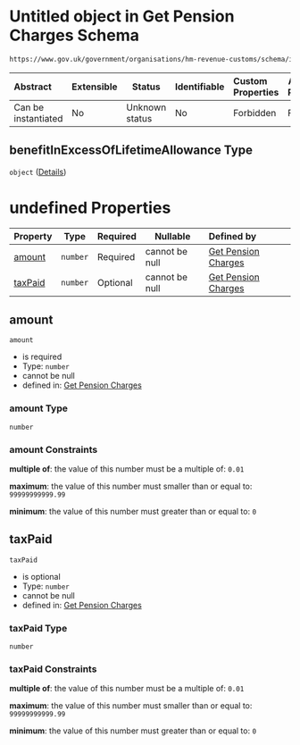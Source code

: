 # Untitled object in Get Pension Charges Schema

```txt
https://www.gov.uk/government/organisations/hm-revenue-customs/schema/itsa/Get_Pension_Charges#/definitions/pensionSavingsTaxChargesType/properties/benefitInExcessOfLifetimeAllowance
```




| Abstract            | Extensible | Status         | Identifiable | Custom Properties | Additional Properties | Access Restrictions | Defined In                                                            |
| :------------------ | ---------- | -------------- | ------------ | :---------------- | --------------------- | ------------------- | --------------------------------------------------------------------- |
| Can be instantiated | No         | Unknown status | No           | Forbidden         | Forbidden             | none                | [pensions.schema.json\*](pensions.schema.json "open original schema") |

## benefitInExcessOfLifetimeAllowance Type

`object` ([Details](pensions-definitions-pensionsavingstaxchargestype-properties-benefitinexcessoflifetimeallowance.md))

# undefined Properties

| Property            | Type     | Required | Nullable       | Defined by                                                                                                                                                                                |
| :------------------ | -------- | -------- | -------------- | :---------------------------------------------------------------------------------------------------------------------------------------------------------------------------------------- |
| [amount](#amount)   | `number` | Required | cannot be null | [Get Pension Charges](pensions-definitions-moneypositive.md "\#moneyPositive#/definitions/pensionSavingsTaxChargesType/properties/benefitInExcessOfLifetimeAllowance/properties/amount")  |
| [taxPaid](#taxPaid) | `number` | Optional | cannot be null | [Get Pension Charges](pensions-definitions-moneypositive.md "\#moneyPositive#/definitions/pensionSavingsTaxChargesType/properties/benefitInExcessOfLifetimeAllowance/properties/taxPaid") |

## amount




`amount`

-   is required
-   Type: `number`
-   cannot be null
-   defined in: [Get Pension Charges](pensions-definitions-moneypositive.md "\#moneyPositive#/definitions/pensionSavingsTaxChargesType/properties/benefitInExcessOfLifetimeAllowance/properties/amount")

### amount Type

`number`

### amount Constraints

**multiple of**: the value of this number must be a multiple of: `0.01`

**maximum**: the value of this number must smaller than or equal to: `99999999999.99`

**minimum**: the value of this number must greater than or equal to: `0`

## taxPaid




`taxPaid`

-   is optional
-   Type: `number`
-   cannot be null
-   defined in: [Get Pension Charges](pensions-definitions-moneypositive.md "\#moneyPositive#/definitions/pensionSavingsTaxChargesType/properties/benefitInExcessOfLifetimeAllowance/properties/taxPaid")

### taxPaid Type

`number`

### taxPaid Constraints

**multiple of**: the value of this number must be a multiple of: `0.01`

**maximum**: the value of this number must smaller than or equal to: `99999999999.99`

**minimum**: the value of this number must greater than or equal to: `0`
